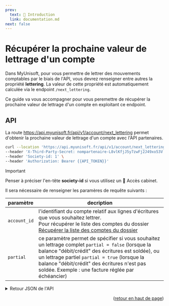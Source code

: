 ```yaml
---
prev:
  text: 🐤 Introduction
  link: documentation.md
next: false
---
```


# Récupérer la prochaine valeur de lettrage d'un compte

Dans MyUnisoft, pour vous permettre de lettrer des mouvements comptables par le biais de l'API, vous devrez renseigner entre autres la propriété **lettering**.
La valeur de cette propriété est automatiquement calculée via le endpoint `/next_lettering`.

Ce guide va vous accompagner pour vous peremettre de récupérer la prochaine valeur de lettrage d'un compte en exploitant ce endpoint.

## API

La route https://api.myunisoft.fr/api/v1/account/next_lettering permet d'obtenir la prochaine valeur de lettrage d'un compte avec l'API partenaires.

```bash
curl --location 'https://api.myunisoft.fr/api/v1/account/next_lettering?account_id=24208754&partial=false' \
--header 'X-Third-Party-Secret: nompartenaire-L8vlKfjJ5y7zwFj2J49xo53V' \
--header 'Society-id: 1' \
--header 'Authorization: Bearer {{API_TOKEN}}'
```

> [!IMPORTANT]
> Penser à préciser l'en-tête **society-id** si vous utilisez un 🔹 Accès cabinet.

Il sera nécessaire de renseigner les paramères de requête suivants : 

| paramètre | decription |
| --- | --- |
| `account_id` | l'identifiant du compte relatif aux lignes d'écritures que vous souhaitez lettrer.<br> Pour récupérer le liste des comptes du dossier [Récupérer la liste des comptes du dossier](../../../MAD/api/account.md) |
| `partial` | ce paramètre permet de spécifier si vous souhaitez un lettrage complet `partial = false` (lorsque la balance "débit/crédit" des écritures est soldée), ou un lettrage partiel `partial = true` (lorsque la balance "débit/crédit" des écritures n'est pas soldée. Exemple : une facture réglée par échéancier) |

<details class="details custom-block"><summary>Retour JSON de l'API</summary>

```json
{
    "next_lettering": "AAA"
}
```

</details>

<p align="right">(<a href="#readme-top">retour en haut de page</a>)</p>
